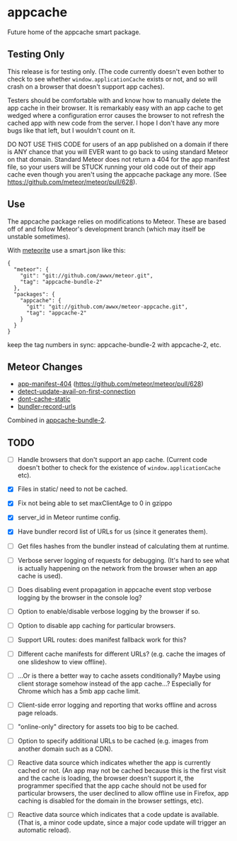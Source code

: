 appcache
========

Future home of the appcache smart package.


Testing Only
------------

This release is for testing only.  (The code currently doesn't even
bother to check to see whether `window.applicationCache` exists or
not, and so will crash on a browser that doesn't support app caches).

Testers should be comfortable with and know how to manually delete the
app cache in their browser.  It is remarkably easy with an app cache
to get wedged where a configuration error causes the browser to not
refresh the cached app with new code from the server.  I hope I don't
have any more bugs like that left, but I wouldn't count on it.

DO NOT USE THIS CODE for users of an app published on a domain if
there is ANY chance that you will EVER want to go back to using
standard Meteor on that domain.  Standard Meteor does not return a 404
for the app manifest file, so your users will be STUCK running your
old code out of their app cache even though you aren't using the
appcache package any more.  (See
https://github.com/meteor/meteor/pull/628).


Use
---

The appcache package relies on modifications to Meteor.  These are
based off of and follow Meteor's development branch (which may itself
be unstable sometimes).

With
[meteorite](http://oortcloud.github.com/meteorite/) use a smart.json
like this:

    {
      "meteor": {
        "git": "git://github.com/awwx/meteor.git",
        "tag": "appcache-bundle-2"
      },
      "packages": {
        "appcache": {
          "git": "git://github.com/awwx/meteor-appcache.git",
          "tag": "appcache-2"
        }
      }
    }

keep the tag numbers in sync: appcache-bundle-2 with appcache-2, etc.


Meteor Changes
--------------

* [app-manifest-404](https://github.com/awwx/meteor/tree/app-manifest-404) (https://github.com/meteor/meteor/pull/628)
* [detect-update-avail-on-first-connection](https://github.com/awwx/meteor/tree/detect-update-avail-on-first-connection)
* [dont-cache-static](https://github.com/awwx/meteor/tree/dont-cache-static)
* [bundler-record-urls](https://github.com/awwx/meteor/tree/bundler-record-urls)

Combined in [appcache-bundle-2](https://github.com/awwx/meteor/tree/appcache-bundle-2).


TODO
----

- [ ] Handle browsers that don't support an app cache.  (Current code
      doesn't bother to check for the existence of
      `window.applicationCache` etc).

- [x] Files in static/ need to not be cached.

- [x] Fix not being able to set maxClientAge to 0 in gzippo

- [x] server_id in Meteor runtime config.

- [x] Have bundler record list of URLs for us (since it generates them).

- [ ] Get files hashes from the bundler instead of calculating them at
      runtime.

- [ ] Verbose server logging of requests for debugging.  (It's hard to
      see what is actually happening on the network from the browser
      when an app cache is used).

- [ ] Does disabling event propagation in appcache event stop verbose
      logging by the browser in the console log?

- [ ] Option to enable/disable verbose logging by the browser if so.

- [ ] Option to disable app caching for particular browsers.

- [ ] Support URL routes: does manifest fallback work for this?

- [ ] Different cache manifests for different URLs? (e.g. cache the
      images of one slideshow to view offline).

- [ ] ...Or is there a better way to cache assets conditionally?
      Maybe using client storage somehow instead of the app cache...?
      Especially for Chrome which has a 5mb app cache limit.

- [ ] Client-side error logging and reporting that works offline and
      across page reloads.

- [ ] "online-only" directory for assets too big to be cached.

- [ ] Option to specify additional URLs to be cached (e.g. images from
      another domain such as a CDN).

- [ ] Reactive data source which indicates whether the app is
      currently cached or not. (An app may not be cached because this
      is the first visit and the cache is loading, the browser doesn't
      support it, the programmer specified that the app cache should
      not be used for particular browsers, the user declined to allow
      offline use in Firefox, app caching is disabled for the domain
      in the browser settings, etc).

- [ ] Reactive data source which indicates that a code update is
      available.  (That is, a minor code update, since a major code
      update will trigger an automatic reload).
